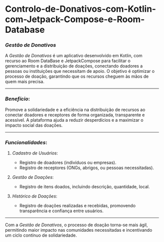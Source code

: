 # Controlo-de-Donativos-com-Kotlin-com-Jetpack-Compose-e-Room-Database
### *Gestão de Donativos*

A *Gestão de Donativos* é um aplicativo desenvolvido em Kotlin, com recurso ao Room DataBase e JetpackCompose  para facilitar o gerenciamento e a distribuição de doações, conectando doadores a pessoas ou instituições que necessitam de apoio. O objetivo é optimizar o processo de doação, garantindo que os recursos cheguem às mãos de quem mais precisa.

---

### *Benefício*:
Promove a solidariedade e a eficiência na distribuição de recursos ao conectar doadores e receptores de forma organizada, transparente e acessível. A plataforma ajuda a reduzir desperdícios e a maximizar o impacto social das doações.

---

### *Funcionalidades*:
1. *Cadastro de Usuários*:
   - Registro de doadores (indivíduos ou empresas).
   - Registro de receptores (ONGs, abrigos, ou pessoas necessitadas).

2. *Gestão de Doações*:
   - Registro de itens doados, incluindo descrição, quantidade, local.

3. *Histórico de Doações*:
   - Registro de doações realizadas e recebidas, promovendo transparência e confiança entre usuários.

---

Com a *Gestão de Donativos*, o processo de doação torna-se mais ágil, permitindo maior impacto nas comunidades necessitadas e incentivando um ciclo contínuo de solidariedade.
